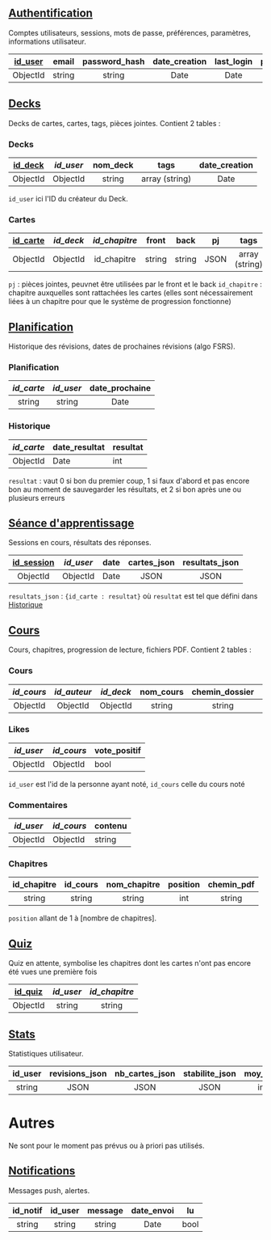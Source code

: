 ## <u>Authentification</u>
Comptes utilisateurs, sessions, mots de passe, préférences, paramètres, informations utilisateur.

| <u>id_user</u> | email  | password_hash | date_creation | last_login | pseudo | avatar_url | préférences_json |
|:---------:|:------:|:-------------:|:-------------:|:----------:|:------:|:----------:|:----------------:|
| ObjectId    | string | string        | Date          | Date       | string | string     | JSON             |


## <u>Decks  </u>
Decks de cartes, cartes, tags, pièces jointes. Contient 2 tables :

### Decks

| <u>id_deck</u> | *id_user* | nom_deck | tags  | date_creation |
|:-------:|:-------:|:--------:|:-----:|:-------------:|
| ObjectId  | ObjectId  | string   | array (string)| Date          |

```id_user``` ici l'ID du créateur du Deck.
### Cartes

| <u>id_carte</u> | *id_deck* | *id_chapitre* | front  | back  | pj | tags  |
|:--------:|:-------:|:------:|:------:|:----:|:--------------:|:-----:|
| ObjectId   | ObjectId  | id_chapitre |string | string | JSON | array (string) |

```pj``` : pièces jointes, peuvnet être utilisées par le front et le back
`id_chapitre` : chapitre auxquelles sont rattachées les cartes (elles sont nécessairement liées à un chapitre pour que le système de progression fonctionne)

## <u>Planification  </u>
Historique des révisions, dates de prochaines révisions (algo FSRS).

### Planification

| *id_carte* | *id_user* | date_prochaine |
|:--------:|:-------:|:--------------:|
| string   | string  | Date           |

### Historique
| *id_carte* | date_resultat | resultat|
|---|---|---|
| ObjectId | Date | int |

```resultat``` : vaut 0 si bon du premier coup, 1 si faux d'abord et pas encore bon au moment de sauvegarder les résultats, et 2 si bon après une ou plusieurs erreurs


## <u>Séance d'apprentissage  </u>
Sessions en cours, résultats des réponses.

| <u>id_session</u> | *id_user* | date  | cartes_json | resultats_json |
|:----------:|:-------:|:-----:|:-----------:|:--------------:|
| ObjectId     | ObjectId  | Date  | JSON        | JSON           |

```resultats_json``` : `{id_carte : resultat}` où `resultat` est tel que défini dans [Historique](#historique)


## <u>Cours  </u>
Cours, chapitres, progression de lecture, fichiers PDF. Contient 2 tables :

### Cours

| *id_cours* | *id_auteur* | *id_deck* | nom_cours | chemin_dossier    | public | date_creation |
|:--------:|:---------:|:---------:|:------:|:------:|:-------------:|---|
| ObjectId   | ObjectId    | ObjectId |  string    | string | bool   | Date          |

### Likes

| *id_user* | *id_cours* | vote_positif |
|---|---|---|
| ObjectId | ObjectId | bool |

`id_user` est l'id de la personne ayant noté, `id_cours` celle du cours noté

### Commentaires

| *id_user* | *id_cours* | contenu |
|---|---|---|
| ObjectId | ObjectId | string |

### Chapitres

| id_chapitre | id_cours | nom_chapitre | position | chemin_pdf |
|:-----------:|:--------:|:------------:|:-----:|:-------:|
| string      | string   | string       | int   | string  |

```position``` allant de 1 à [nombre de chapitres].

## <u>Quiz  </u>
Quiz en attente, symbolise les chapitres dont les cartes n'ont pas encore été vues une première fois

| <u>id_quiz</u> | *id_user* | *id_chapitre* |
|:-------:|:-------:|:-----------:|
| ObjectId  | string  | string  |


## <u>Stats  </u>
Statistiques utilisateur.

| id_user | revisions_json  | nb_cartes_json | stabilite_json | moy_jour | moy_semaine | moy_mois | moy_an |
|:-------:|:---------------:|:--------------:|:--------------:|:--------:|:-----------:|:--------:|:------:|
| string  | JSON            | JSON           | JSON           | int      | int         | int      | int    |

# Autres
Ne sont pour le moment pas prévus ou à priori pas utilisés.
## <u>Notifications </u>
Messages push, alertes.

| id_notif | id_user | message | date_envoi | lu   |
|:--------:|:-------:|:-------:|:----------:|:----:|
| string   | string  | string  | Date       | bool |

